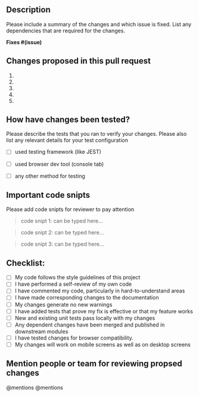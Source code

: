 ## Description
Please include a summary of the changes and which issue is fixed. List any dependencies that are required for the changes.

**Fixes #(issue)**


## Changes proposed in this pull request

1.
1.
1.
1.
1.


## How have changes been tested?
Please describe the tests that you ran to verify your changes. Please also list any relevant details for your test configuration
- [ ] used testing framework (like JEST)
- [ ] used browser dev tool (console tab)
- [ ] any other method for testing


## Important code snipts
Please add code snipts for reviewer to pay attention
> code snipt 1: can be typed here...

> code snipt 2: can be typed here... 

> code snipt 3: can be typed here...

## Checklist:

- [ ] My code follows the style guidelines of this project
- [ ] I have performed a self-review of my own code
- [ ] I have commented my code, particularly in hard-to-understand areas
- [ ] I have made corresponding changes to the documentation
- [ ] My changes generate no new warnings
- [ ] I have added tests that prove my fix is effective or that my feature works
- [ ] New and existing unit tests pass locally with my changes
- [ ] Any dependent changes have been merged and published in downstream modules
- [ ] I have tested changes for browser compatibility.
- [ ] My changes will work on mobile screens as well as on desktop screens

## Mention people or team for reviewing propsed changes

@mentions
@mentions
